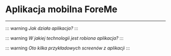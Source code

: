 # Aplikacja mobilna ForeMe
---
::: warning
*Jak działa aplikacja?*
:::

>> <Opis>

::: warning
*W jakiej technologii jest robiona aplikacja?*
:::

>> <Opis>

::: warning
*Oto kilka przykładowych screenów z aplikacji*
:::

>> <Screeny>